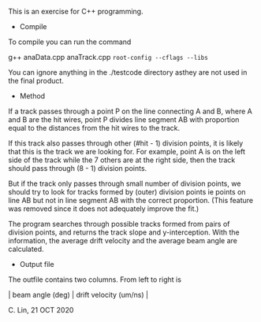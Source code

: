 This is an exercise for C++ programming.

 - Compile
 
To compile you can run the command

  g++ anaData.cpp anaTrack.cpp `root-config --cflags --libs`

You can ignore anything in the ./testcode directory asthey are not used in the
final product.

 - Method
 
If a track passes through a point P on the line connecting A and B, where A and B 
are the hit wires, point P divides line segment AB with proportion equal to the
distances from the hit wires to the track.

If this track also passes through other (#hit - 1) division points, it is likely that
this is the track we are looking for. For example, point A is on the left side of the 
track while the 7 others are at the right side, then the track should pass through (8 - 1)
division points.

But if the track only passes through small number of division points, we should try to 
look for tracks formed by (outer) division points ie points on line AB but not in line 
segment AB with the correct proportion. (This feature was removed since it does not
adequately improve the fit.)

The program searches through possible tracks formed from pairs of division points, and
returns the track slope and y-interception. With the information, the average drift
velocity and the average beam angle are calculated.

 - Output file
 
The outfile contains two columns. From left to right is

 |  beam angle (deg)  |  drift velocity (um/ns)  |

C. Lin, 21 OCT 2020